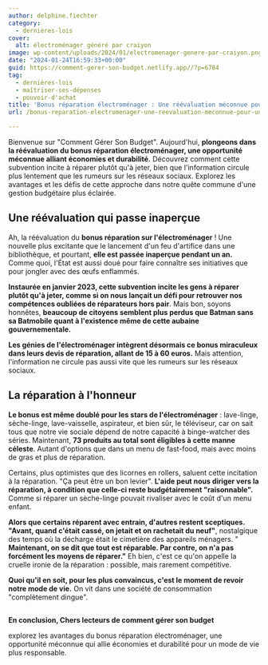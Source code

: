 ```yaml
---
author: delphine.fiechter
category:
  - dernières-lois
cover:
  alt: électroménager généré par craiyon
image: wp-content/uploads/2024/01/electromenager-genere-par-craiyon.png
date: "2024-01-24T16:59:33+00:00"
guid: https://comment-gerer-son-budget.netlify.app//?p=6784
tag:
  - dernières-lois
  - maîtriser-ses-dépenses
  - pouvoir-d'achat
title: 'Bonus réparation électroménager : Une réévaluation méconnue pour une consommation plus durable'
url: /bonus-reparation-electromenager-une-reevaluation-meconnue-pour-une-consommation-plus-durable/

---
```

Bienvenue sur "Comment Gérer Son Budget". Aujourd'hui, **plongeons dans la réévaluation du bonus réparation électroménager, une opportunité méconnue alliant économies et durabilité.** Découvrez comment cette subvention incite à réparer plutôt qu'à jeter, bien que l'information circule plus lentement que les rumeurs sur les réseaux sociaux. Explorez les avantages et les défis de cette approche dans notre quête commune d'une gestion budgétaire plus éclairée.

## **Une réévaluation qui passe inaperçue**

Ah, la réévaluation du **bonus réparation sur l'électroménager** ! Une nouvelle plus excitante que le lancement d'un feu d'artifice dans une bibliothèque, et pourtant, **elle est passée inaperçue pendant un an.** Comme quoi, l'État est aussi doué pour faire connaître ses initiatives que pour jongler avec des œufs enflammés.

**Instaurée en janvier 2023, cette subvention incite les gens à réparer plutôt qu'à jeter, comme si on nous lançait un défi pour retrouver nos compétences oubliées de réparateurs hors pair**. Mais bon, soyons honnêtes, **beaucoup de citoyens semblent plus perdus que Batman sans sa Batmobile quant à l'existence même de cette aubaine gouvernementale.**

**Les génies de l'électroménager intègrent désormais ce bonus miraculeux dans leurs devis de réparation, allant de 15 à 60 euros.** Mais attention, l'information ne circule pas aussi vite que les rumeurs sur les réseaux sociaux.

## **La réparation à l'honneur**

**Le bonus est même doublé pour les stars de l'électroménager** : lave-linge, sèche-linge, lave-vaisselle, aspirateur, et bien sûr, le téléviseur, car on sait tous que notre vie sociale dépend de notre capacité à binge-watcher des séries. Maintenant, **73 produits au total sont éligibles à cette manne céleste**. Autant d'options que dans un menu de fast-food, mais avec moins de gras et plus de réparation.

Certains, plus optimistes que des licornes en rollers, saluent cette incitation à la réparation. "Ça peut être un bon levier". **L'aide peut nous diriger vers la réparation, à condition que celle-ci reste budgétairement "raisonnable".** Comme si réparer un sèche-linge pouvait rivaliser avec le coût d'un menu enfant.

**Alors que certains réparent avec entrain, d'autres restent sceptiques. "Avant, quand c'était cassé, on jetait et on rachetait du neuf"**, nostalgique des temps où la décharge était le cimetière des appareils ménagers. " **Maintenant, on se dit que tout est réparable. Par contre, on n'a pas forcément les moyens de réparer."** Eh bien, c'est ce qu'on appelle la cruelle ironie de la réparation : possible, mais rarement compétitive.

**Quoi qu'il en soit, pour les plus convaincus, c'est le moment de revoir notre mode de vie.** On vit dans une société de consommation "complètement dingue".

##   
**En conclusion, Chers lecteurs de comment gérer son budget**

explorez les avantages du bonus réparation électroménager, une opportunité méconnue qui allie économies et durabilité pour un mode de vie plus responsable.
